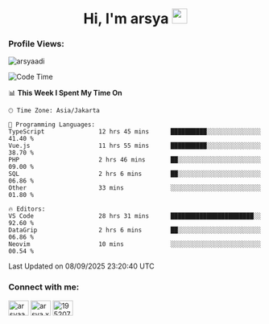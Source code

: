 <h1 align="center">Hi, I'm arsya 
  <img src="https://media.giphy.com/media/hvRJCLFzcasrR4ia7z/giphy.gif" width="30px"/>
</h1>

<p align="left"> <h3>Profile Views:</h3> <img src="https://komarev.com/ghpvc/?username=arsyaadi&label=Profile%20views&color=0e75b6&style=flat" alt="arsyaadi" /> </p>

<!--START_SECTION:waka-->
![Code Time](http://img.shields.io/badge/Code%20Time-4%2C444%20hrs%2039%20mins-blue)

📊 **This Week I Spent My Time On** 

```text
🕑︎ Time Zone: Asia/Jakarta

💬 Programming Languages: 
TypeScript               12 hrs 45 mins      ██████████░░░░░░░░░░░░░░░   41.40 % 
Vue.js                   11 hrs 55 mins      ██████████░░░░░░░░░░░░░░░   38.70 % 
PHP                      2 hrs 46 mins       ██░░░░░░░░░░░░░░░░░░░░░░░   09.00 % 
SQL                      2 hrs 6 mins        ██░░░░░░░░░░░░░░░░░░░░░░░   06.86 % 
Other                    33 mins             ░░░░░░░░░░░░░░░░░░░░░░░░░   01.80 % 

🔥 Editors: 
VS Code                  28 hrs 31 mins      ███████████████████████░░   92.60 % 
DataGrip                 2 hrs 6 mins        ██░░░░░░░░░░░░░░░░░░░░░░░   06.86 % 
Neovim                   10 mins             ░░░░░░░░░░░░░░░░░░░░░░░░░   00.54 % 
```


 Last Updated on 08/09/2025 23:20:40 UTC
<!--END_SECTION:waka-->

<!-- - 📫 How to reach me **itsme@arsyaadi.software** -->


<h3 align="left">Connect with me:</h3>
<p align="left">
<a href="https://linkedin.com/in/arsyaadi" target="blank"><img align="center" src="https://raw.githubusercontent.com/rahuldkjain/github-profile-readme-generator/master/src/images/icons/Social/linked-in-alt.svg" alt="arsyaadi" height="30" width="40" /></a>
<a href="https://fb.com/arsya.xkz" target="blank"><img align="center" src="https://raw.githubusercontent.com/rahuldkjain/github-profile-readme-generator/master/src/images/icons/Social/facebook.svg" alt="arsya.xkz" height="30" width="40" /></a>
<a href="https://stackoverflow.com/users/19520749" target="blank"><img align="center" src="https://raw.githubusercontent.com/rahuldkjain/github-profile-readme-generator/master/src/images/icons/Social/stack-overflow.svg" alt="19520749" height="30" width="40" /></a>
</p>
